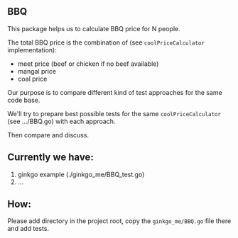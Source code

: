 
BBQ
---

This package helps us to calculate BBQ price for N people.

The total BBQ price is the combination of (see `coolPriceCalculator` implementation):
- meet price (beef or chicken if no beef available)
- mangal price
- coal price


Our purpose is to compare different kind of test approaches for the same code base.

We'll try to prepare best possible tests for the same `coolPriceCalculator` (see .../BBQ.go) with each approach.

Then compare and discuss.

Currently we have:
----
1. ginkgo example (./ginkgo_me/BBQ_test.go)
2. ...

How:
----
Please add directory in the project root, copy the `ginkgo_me/BBQ.go` file there and add tests.


